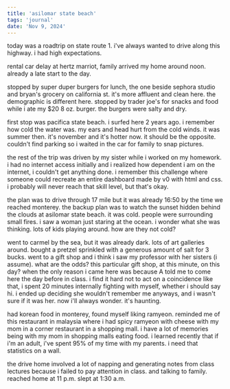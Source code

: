 ```yaml
---
title: 'asilomar state beach'
tags: 'journal'
date: 'Nov 9, 2024'
---
```


today was a roadtrip on state route 1. i've always wanted to drive along this highway. i had high expectations.

rental car delay at hertz marriot, family arrived my home around noon. already a late start to the day.

stopped by super duper burgers for lunch, the one beside sephora studio and bryan's grocery on california st. it's more affluent and clean here. the demographic is different here. stopped by trader joe's for snacks and food while i ate my $20 8 oz. burger. the burgers were salty and dry.

first stop was pacifica state beach. i surfed here 2 years ago. i remember how cold the water was. my ears and head hurt from the cold winds. it was summer then. it's november and it's hotter now. it should be the opposite. couldn't find parking so i waited in the car for family to snap pictures.

the rest of the trip was driven by my sister while i worked on my homework. i had no internet access initially and i realized how dependent i am on the internet, i couldn't get anything done. i remember this challenge where someone could recreate an entire dashboard made by v0 with html and css. i probably will never reach that skill level, but that's okay.

the plan was to drive through 17 mile but it was already 16:50 by the time we reached monterey. the backup plan was to watch the sunset hidden behind the clouds at asilomar state beach. it was cold. people were surrounding small fires. i saw a woman just staring at the ocean. i wonder what she was thinking. lots of kids playing around. how are they not cold?

went to carmel by the sea, but it was already dark. lots of art galleries around. bought a pretzel sprinkled with a generous amount of salt for 3 bucks. went to a gift shop and i think i saw my professor with her sisters (i assume). what are the odds? this particular gift shop, at this minute, on this day? when the only reason i came here was because A told me to come here the day before in class. i find it hard not to act on a coincidence like that, i spent 20 minutes internally fighting with myself, whether i should say hi. i ended up deciding she wouldn't remember me anyways, and i wasn't sure if it was her. now i'll always wonder. it's haunting.

had korean food in monterey, found myself liking ramyeon. reminded me of this restaurant in malaysia where i had spicy ramyeon with cheese with my mom in a corner restaurant in a shopping mall. i have a lot of memories being with my mom in shopping malls eating food. i learned recently that if i'm an adult, i've spent 95% of my time with my parents. i need that statistics on a wall.

the drive home involved a lot of napping and generating notes from class lectures because i failed to pay attention in class. and talking to family. reached home at 11 p.m. slept at 1:30 a.m.
